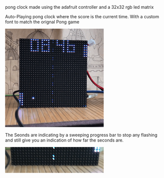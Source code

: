 pong clock made using the adafruit controller and a 32x32 rgb led matrix

Auto-Playing pong clock where the score is the current time.
With a custom font to match the orignal Pong game

![Pong Clock](pongclock.gif)

The Seonds are indicating by a sweeping progress bar to stop any flashing and still give you an indication of how far the seconds are.

![With a sweeping second progress bar that slowly changes colour over the day](secondsweep.gif)


